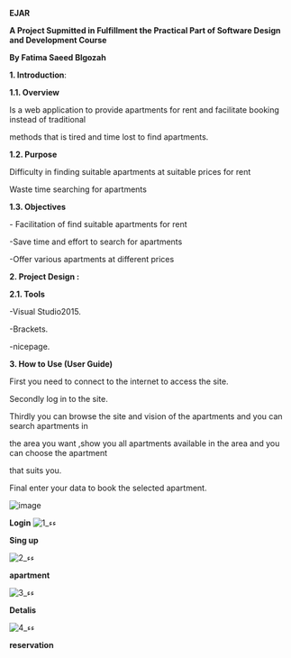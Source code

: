 
**EJAR**

**A Project Supmitted in Fulfillment the Practical Part of Software Design and Development Course**

**By Fatima Saeed Blgozah**

<a name="br4"></a> 

**1. Introduction**:

**1.1. Overview**

Is a web application to provide apartments for rent and facilitate booking instead of traditional

methods that is tired and time lost to find apartments.

**1.2. Purpose**

Difficulty in finding suitable apartments at suitable prices for rent

Waste time searching for apartments

**1.3. Objectives**

\- Facilitation of find suitable apartments for rent

-Save time and effort to search for apartments

-Offer various apartments at different prices

**2. Project Design :**

**2.1. Tools**

-Visual Studio2015.

-Brackets.

-nicepage.







**3. How to Use (User Guide)**

First you need to connect to the internet to access the site.

Secondly log in to the site.

Thirdly you can browse the site and vision of the apartments and you can search apartments in

the area you want ,show you all apartments available in the area and you can choose the apartment

that suits you.

Final enter your data to book the selected apartment.

![image](https://github.com/user-attachments/assets/e579e40d-4ac9-4598-b6c9-1f57222c34c9)

**Login**
![ءء_1](https://github.com/user-attachments/assets/804ea502-dd0a-4e5b-bf8d-f5879d2e8e2d)


**Sing up**

![ءء_2](https://github.com/user-attachments/assets/9031e42e-1728-4ed9-b170-051774d2a6ac)

**apartment**

![ءء_3](https://github.com/user-attachments/assets/3d467ec6-b865-439e-9a88-017c9999d86c)


**Detalis**

![ءء_4](https://github.com/user-attachments/assets/028e17f1-1223-4951-b9b9-e20cfbee2304)


**reservation**

